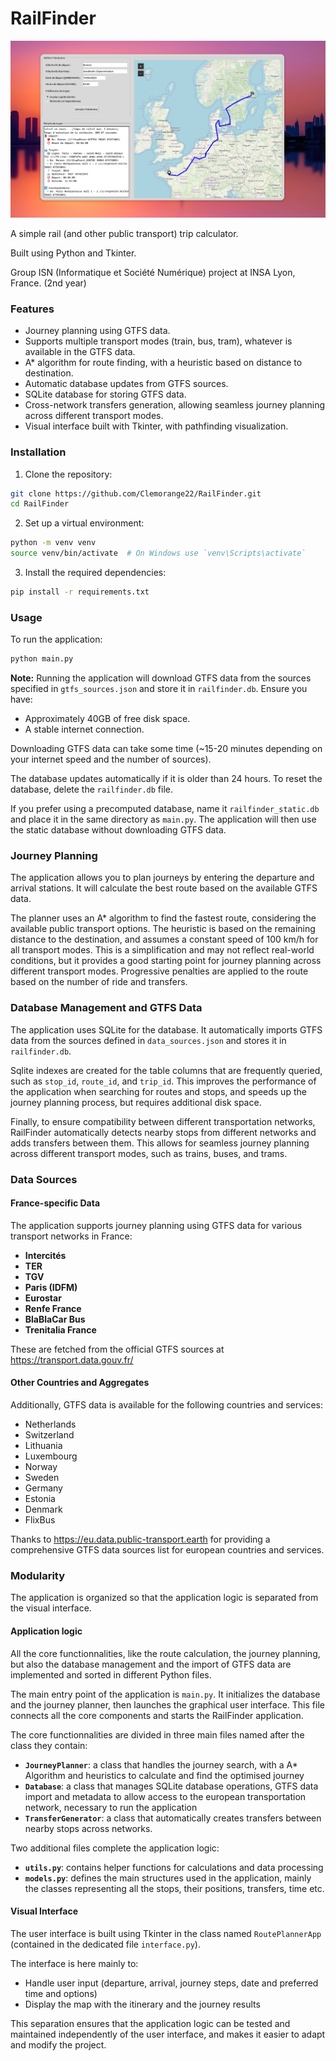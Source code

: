 # RailFinder

<p align="center">
  <img src="preview.png" alt="RailFinder Interface" width="600">
</p>

A simple rail (and other public transport) trip calculator.


Built using Python and Tkinter.

Group ISN (Informatique et Société Numérique) project at INSA Lyon, France. (2nd year)

### Features
- Journey planning using GTFS data.
- Supports multiple transport modes (train, bus, tram), whatever is available in the GTFS data.
- A* algorithm for route finding, with a heuristic based on distance to destination.
- Automatic database updates from GTFS sources.
- SQLite database for storing GTFS data.
- Cross-network transfers generation, allowing seamless journey planning across different transport modes.
- Visual interface built with Tkinter, with pathfinding visualization.


### Installation
1. Clone the repository:
```bash
git clone https://github.com/Clemorange22/RailFinder.git
cd RailFinder
```

2. Set up a virtual environment:
```bash
python -m venv venv
source venv/bin/activate  # On Windows use `venv\Scripts\activate`
```

3. Install the required dependencies:
```bash
pip install -r requirements.txt
```

### Usage
To run the application:
```bash
python main.py
```

**Note:** Running the application will download GTFS data from the sources specified in `gtfs_sources.json` and store it in `railfinder.db`. Ensure you have:
- Approximately 40GB of free disk space.
- A stable internet connection.

Downloading GTFS data can take some time (~15-20 minutes depending on your internet speed and the number of sources).

The database updates automatically if it is older than 24 hours. To reset the database, delete the `railfinder.db` file.

If you prefer using a precomputed database, name it `railfinder_static.db` and place it in the same directory as `main.py`. The application will then use the static database without downloading GTFS data.



### Journey Planning
The application allows you to plan journeys by entering the departure and arrival stations. It will calculate the best route based on the available GTFS data.

The planner uses an A* algorithm to find the fastest route, considering the available public transport options.
The heuristic is based on the remaining distance to the destination, and assumes a constant speed of 100 km/h for all transport modes. This is a simplification and may not reflect real-world conditions, but it provides a good starting point for journey planning across different transport modes.
Progressive penalties are applied to the route based on the number of ride and transfers.

### Database Management and GTFS Data
The application uses SQLite for the database. It automatically imports GTFS data from the sources defined in `data_sources.json` and stores it in `railfinder.db`.

Sqlite indexes are created for the table columns that are frequently queried, such as `stop_id`, `route_id`, and `trip_id`. This improves the performance of the application when searching for routes and stops, and speeds up the journey planning process, but requires additional disk space.

Finally, to ensure compatibility between different transportation networks, RailFinder automatically detects nearby stops from different networks and adds transfers between them. This allows for seamless journey planning across different transport modes, such as trains, buses, and trams.


### Data Sources

#### France-specific Data
The application supports journey planning using GTFS data for various transport networks in France:

- **Intercités**
- **TER**
- **TGV**
- **Paris (IDFM)**
- **Eurostar**
- **Renfe France**
- **BlaBlaCar Bus**
- **Trenitalia France**

These are fetched from the official GTFS sources at https://transport.data.gouv.fr/

#### Other Countries and Aggregates
Additionally, GTFS data is available for the following countries and services:

- Netherlands
- Switzerland
- Lithuania
- Luxembourg
- Norway
- Sweden
- Germany
- Estonia
- Denmark
- FlixBus

Thanks to https://eu.data.public-transport.earth for providing a comprehensive GTFS data sources list for european countries and services.

### Modularity
The application is organized so that the application logic is separated from the visual interface. 

#### Application logic
All the core functionnalities, like the route calculation, the journey planning, but also the database management and the import of GTFS data are implemented and sorted in different Python files. 

The main entry point of the application is `main.py`. It initializes the database and the journey planner, then launches the graphical user interface. This file connects all the core components and starts the RailFinder application.

The core functionnalities are divided in three main files named after the class they contain:
  - **`JourneyPlanner`**: a class that handles the journey search, with a A* Algorithm and heuristics to calculate and find the optimised journey
  - **`Database`**: a class that manages SQLite database operations, GTFS data import and metadata to allow access to the european transportation network, necessary to run the application
  - **`TransferGenerator`**: a class that automatically creates transfers between nearby stops across networks.



Two additional files complete the application logic:
- **`utils.py`**: contains helper functions for calculations and data processing
- **`models.py`**: defines the main structures used in the application, mainly the classes representing all the stops, their positions, transfers, time etc.

#### Visual Interface
The user interface is built using Tkinter in the class named `RoutePlannerApp` (contained in the dedicated file `interface.py`).

The interface is here mainly to:
- Handle user input (departure, arrival, journey steps, date and preferred time and options)
- Display the map with the itinerary and the journey results

This separation ensures that the application logic can be tested and maintained independently of the user interface, and makes it easier to adapt and modify the project.

